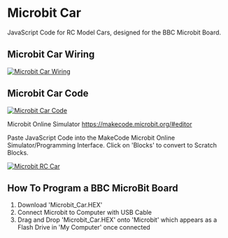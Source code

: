 # Microbit Car
JavaScript Code for RC Model Cars, designed for the BBC Microbit Board.

## Microbit Car Wiring
[![Microbit Car Wiring](https://pxt.azureedge.net/blob/8bfd195d968a0759bd5f4507d349be6575ae8e7c/static/mb/projects/rc-car/wiring.jpg)](https://pxt.azureedge.net/blob/8bfd195d968a0759bd5f4507d349be6575ae8e7c/static/mb/projects/rc-car/wiring.jpg)

## Microbit Car Code
[![Microbit Car Code](https://makecode.microbit.org/_Mf1PycDFhWqU)](https://makecode.microbit.org/_Mf1PycDFhWqU)


Microbit Online Simulator
https://makecode.microbit.org/#editor

Paste JavaScript Code into the MakeCode Microbit Online Simulator/Programming Interface.
Click on 'Blocks' to convert to Scratch Blocks.


[![Microbit RC Car](https://img.youtube.com/vi/pD6tM1nXCPA/0.jpg)](https://www.youtube.com/watch?v=pD6tM1nXCPA&)


## How To Program a BBC MicroBit Board
1. Download 'Microbit_Car.HEX'
2. Connect Microbit to Computer with  USB Cable
3. Drag and Drop 'Microbit_Car.HEX' onto 'Microbit' which appears as a Flash Drive in 'My Computer' once connected
